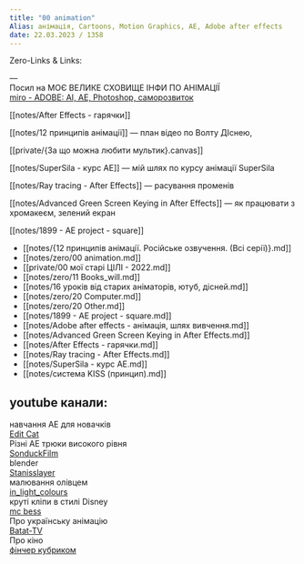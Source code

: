 ```yaml
---
title: "00 animation"
Alias: анімація, Cartoons, Motion Graphics, AE, Adobe after effects
date: 22.03.2023 / 1358  
---
```

Zero-Links & Links:  

—  
Посил на МОЄ ВЕЛИКЕ СХОВИЩЕ ІНФИ ПО АНІМАЦІЇ  
[miro - ADOBE: AI, AE, Photoshop, саморозвиток](https://miro.com/app/board/uXjVMaVU7UU=/?share_link_id=262647295884)

[[notes/After Effects - гарячки]]

[[notes/12 принципів анімації]]  — план відео по Волту ДІснею, 

[[private/{За що можна любити мультик}.canvas]]

[[notes/SuperSila - курс AE]] — мій шлях по курсу анімації SuperSila

[[notes/Ray tracing - After Effects]] — расування променів

[[notes/Advanced Green Screen Keying in After Effects]] — як працювати з хромакеєм, зелений екран

[[notes/1899 - AE project -  square]]

- [[notes/{12 принципів анімації. Російське озвучення. (Всі серії)}.md]]
- [[notes/zero/00 animation.md]]
- [[private/00 мої старі ЦІЛІ - 2022.md]]
- [[notes/zero/11 Books_will.md]]
- [[notes/16 уроків від старих аніматорів, ютуб, дісней.md]]
- [[notes/zero/20 Computer.md]]
- [[notes/zero/20 Other.md]]
- [[notes/1899 - AE project -  square.md]]
- [[notes/Adobe after effects - анімація, шлях вивчення.md]]
- [[notes/Advanced Green Screen Keying in After Effects.md]]
- [[notes/After Effects - гарячки.md]]
- [[notes/Ray tracing - After Effects.md]]
- [[notes/SuperSila - курс AE.md]]
- [[notes/система KISS (принцип).md]]

## youtube канали:

навчання AE для новачків  
[Edit Cat](https://www.youtube.com/@editcat/videos)  
Різні AE трюки високого рівня  
[SonduckFilm](https://www.youtube.com/@SonduckFilm/videos)  
blender  
[Stanisslayer](https://www.youtube.com/@Stanisslayer/videos)  
малювання олівцем  
[in_light_colours](https://www.youtube.com/@in_light_colours/videos)  
круті кліпи в стилі Disney  
[mc bess](https://www.youtube.com/@mcbess/videos)  
Про українську анімацію  
[Batat-TV](https://www.youtube.com/@batattv/videos)  
Про кіно  
[фінчер кубриком](https://www.youtube.com/@fincherkubrykom/videos)

